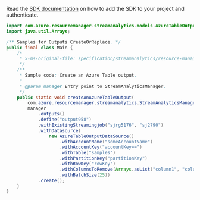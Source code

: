 Read the [SDK documentation](https://github.com/Azure/azure-sdk-for-java/blob/azure-resourcemanager-streamanalytics_1.0.0-beta.2/sdk/streamanalytics/azure-resourcemanager-streamanalytics/README.md) on how to add the SDK to your project and authenticate.

```java
import com.azure.resourcemanager.streamanalytics.models.AzureTableOutputDataSource;
import java.util.Arrays;

/** Samples for Outputs CreateOrReplace. */
public final class Main {
    /*
     * x-ms-original-file: specification/streamanalytics/resource-manager/Microsoft.StreamAnalytics/stable/2020-03-01/examples/Output_Create_AzureTable.json
     */
    /**
     * Sample code: Create an Azure Table output.
     *
     * @param manager Entry point to StreamAnalyticsManager.
     */
    public static void createAnAzureTableOutput(
        com.azure.resourcemanager.streamanalytics.StreamAnalyticsManager manager) {
        manager
            .outputs()
            .define("output958")
            .withExistingStreamingjob("sjrg5176", "sj2790")
            .withDatasource(
                new AzureTableOutputDataSource()
                    .withAccountName("someAccountName")
                    .withAccountKey("accountKey==")
                    .withTable("samples")
                    .withPartitionKey("partitionKey")
                    .withRowKey("rowKey")
                    .withColumnsToRemove(Arrays.asList("column1", "column2"))
                    .withBatchSize(25))
            .create();
    }
}
```
